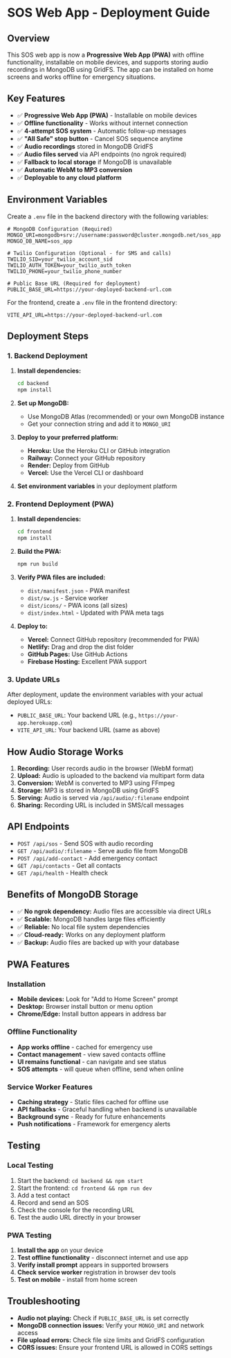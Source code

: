 # SOS Web App - Deployment Guide

## Overview
This SOS web app is now a **Progressive Web App (PWA)** with offline functionality, installable on mobile devices, and supports storing audio recordings in MongoDB using GridFS. The app can be installed on home screens and works offline for emergency situations.

## Key Features
- ✅ **Progressive Web App (PWA)** - Installable on mobile devices
- ✅ **Offline functionality** - Works without internet connection
- ✅ **4-attempt SOS system** - Automatic follow-up messages
- ✅ **"All Safe" stop button** - Cancel SOS sequence anytime
- ✅ **Audio recordings** stored in MongoDB GridFS
- ✅ **Audio files served** via API endpoints (no ngrok required)
- ✅ **Fallback to local storage** if MongoDB is unavailable
- ✅ **Automatic WebM to MP3 conversion**
- ✅ **Deployable to any cloud platform**

## Environment Variables

Create a `.env` file in the backend directory with the following variables:

```env
# MongoDB Configuration (Required)
MONGO_URI=mongodb+srv://username:password@cluster.mongodb.net/sos_app
MONGO_DB_NAME=sos_app

# Twilio Configuration (Optional - for SMS and calls)
TWILIO_SID=your_twilio_account_sid
TWILIO_AUTH_TOKEN=your_twilio_auth_token
TWILIO_PHONE=your_twilio_phone_number

# Public Base URL (Required for deployment)
PUBLIC_BASE_URL=https://your-deployed-backend-url.com
```

For the frontend, create a `.env` file in the frontend directory:

```env
VITE_API_URL=https://your-deployed-backend-url.com
```

## Deployment Steps

### 1. Backend Deployment

1. **Install dependencies:**
   ```bash
   cd backend
   npm install
   ```

2. **Set up MongoDB:**
   - Use MongoDB Atlas (recommended) or your own MongoDB instance
   - Get your connection string and add it to `MONGO_URI`

3. **Deploy to your preferred platform:**
   - **Heroku:** Use the Heroku CLI or GitHub integration
   - **Railway:** Connect your GitHub repository
   - **Render:** Deploy from GitHub
   - **Vercel:** Use the Vercel CLI or dashboard

4. **Set environment variables** in your deployment platform

### 2. Frontend Deployment (PWA)

1. **Install dependencies:**
   ```bash
   cd frontend
   npm install
   ```

2. **Build the PWA:**
   ```bash
   npm run build
   ```

3. **Verify PWA files are included:**
   - `dist/manifest.json` - PWA manifest
   - `dist/sw.js` - Service worker
   - `dist/icons/` - PWA icons (all sizes)
   - `dist/index.html` - Updated with PWA meta tags

4. **Deploy to:**
   - **Vercel:** Connect GitHub repository (recommended for PWA)
   - **Netlify:** Drag and drop the dist folder
   - **GitHub Pages:** Use GitHub Actions
   - **Firebase Hosting:** Excellent PWA support

### 3. Update URLs

After deployment, update the environment variables with your actual deployed URLs:

- `PUBLIC_BASE_URL`: Your backend URL (e.g., `https://your-app.herokuapp.com`)
- `VITE_API_URL`: Your backend URL (same as above)

## How Audio Storage Works

1. **Recording:** User records audio in the browser (WebM format)
2. **Upload:** Audio is uploaded to the backend via multipart form data
3. **Conversion:** WebM is converted to MP3 using FFmpeg
4. **Storage:** MP3 is stored in MongoDB using GridFS
5. **Serving:** Audio is served via `/api/audio/:filename` endpoint
6. **Sharing:** Recording URL is included in SMS/call messages

## API Endpoints

- `POST /api/sos` - Send SOS with audio recording
- `GET /api/audio/:filename` - Serve audio file from MongoDB
- `POST /api/add-contact` - Add emergency contact
- `GET /api/contacts` - Get all contacts
- `GET /api/health` - Health check

## Benefits of MongoDB Storage

- ✅ **No ngrok dependency:** Audio files are accessible via direct URLs
- ✅ **Scalable:** MongoDB handles large files efficiently
- ✅ **Reliable:** No local file system dependencies
- ✅ **Cloud-ready:** Works on any deployment platform
- ✅ **Backup:** Audio files are backed up with your database

## PWA Features

### Installation
- **Mobile devices:** Look for "Add to Home Screen" prompt
- **Desktop:** Browser install button or menu option
- **Chrome/Edge:** Install button appears in address bar

### Offline Functionality
- **App works offline** - cached for emergency use
- **Contact management** - view saved contacts offline
- **UI remains functional** - can navigate and see status
- **SOS attempts** - will queue when offline, send when online

### Service Worker Features
- **Caching strategy** - Static files cached for offline use
- **API fallbacks** - Graceful handling when backend is unavailable
- **Background sync** - Ready for future enhancements
- **Push notifications** - Framework for emergency alerts

## Testing

### Local Testing
1. Start the backend: `cd backend && npm start`
2. Start the frontend: `cd frontend && npm run dev`
3. Add a test contact
4. Record and send an SOS
5. Check the console for the recording URL
6. Test the audio URL directly in your browser

### PWA Testing
1. **Install the app** on your device
2. **Test offline functionality** - disconnect internet and use app
3. **Verify install prompt** appears in supported browsers
4. **Check service worker** registration in browser dev tools
5. **Test on mobile** - install from home screen

## Troubleshooting

- **Audio not playing:** Check if `PUBLIC_BASE_URL` is set correctly
- **MongoDB connection issues:** Verify your `MONGO_URI` and network access
- **File upload errors:** Check file size limits and GridFS configuration
- **CORS issues:** Ensure your frontend URL is allowed in CORS settings


